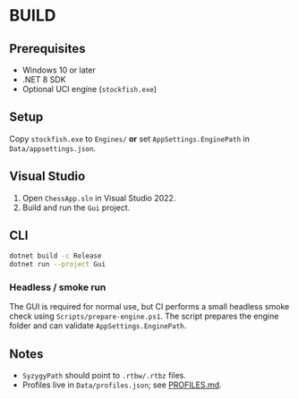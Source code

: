 # BUILD

## Prerequisites
- Windows 10 or later
- .NET 8 SDK
- Optional UCI engine (`stockfish.exe`)

## Setup
Copy `stockfish.exe` to `Engines/` **or** set `AppSettings.EnginePath` in `Data/appsettings.json`.

## Visual Studio
1. Open `ChessApp.sln` in Visual Studio 2022.
2. Build and run the `Gui` project.

## CLI
```bash
dotnet build -c Release
dotnet run --project Gui
```

### Headless / smoke run
The GUI is required for normal use, but CI performs a small headless smoke check using `Scripts/prepare-engine.ps1`. The script prepares the engine folder and can validate `AppSettings.EnginePath`.

## Notes
- `SyzygyPath` should point to `.rtbw/.rtbz` files.
- Profiles live in `Data/profiles.json`; see [PROFILES.md](PROFILES.md).

